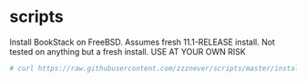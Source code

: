 # scripts
Install BookStack on FreeBSD.
Assumes fresh 11.1-RELEASE install.
Not tested on anything but a fresh install.
USE AT YOUR OWN RISK

```sh
# curl https://raw.githubusercontent.com/zzznever/scripts/master/install-bookstack.sh > ~/install-bookstack.sh && chmod 744 ~/install-bookstack.sh
```